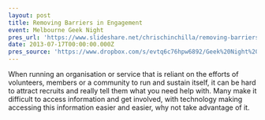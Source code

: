 ```yaml
---
layout: post
title: Removing Barriers in Engagement
event: Melbourne Geek Night
pres_url: 'https://www.slideshare.net/chrischinchilla/removing-barriers-in-engagement-melbourne-geek-night-july-2013'
date: 2013-07-17T00:00:00.000Z
pres_source: 'https://www.dropbox.com/s/evtq6c76hpw6892/Geek%20Night%20v1.pptx?dl=0'
---
```


When running an organisation or service that is reliant on the efforts of volunteers, members or a community to run and sustain itself, it can be hard to attract recruits and really tell them what you need help with. Many make it difficult to access information and get involved, with technology making accessing this information easier and easier, why not take advantage of it.
